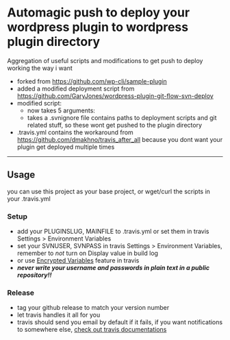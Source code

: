 # Automagic push to deploy your wordpress plugin to wordpress plugin directory

Aggregation of useful scripts and modifications to get push to deploy working the way i want 

- forked from https://github.com/wp-cli/sample-plugin
- added a modified deployment script from https://github.com/GaryJones/wordpress-plugin-git-flow-svn-deploy
- modified script:
    - now takes 5 arguments: <Plugin Slug> <Main File> <Tag Version> <SVN Username> <SVN Password>
    - takes a .svnignore file contains paths to deployment scripts and git related stuff, so these wont get pushed to the plugin directory
- .travis.yml contains the workaround from https://github.com/dmakhno/travis_after_all because you dont want your plugin get deployed multiple times

---

## Usage
you can use this project as your base project, or wget/curl the scripts in your .travis.yml

### Setup
- add your PLUGINSLUG, MAINFILE to .travis.yml or set them in travis Settings > Environment Variables
- set your SVNUSER, SVNPASS in travis Settings > Environment Variables, remember to *not* turn on Display value in build log
- or use [Encrypted Variables](https://docs.travis-ci.com/user/environment-variables#Encrypted-Variables) feature in travis
- ***never write your username and passwords in plain text in a public repository!!***

### Release
- tag your github release to match your version number
- let travis handles it all for you
- travis should send you email by default if it fails, if you want notifications to somewhere else, [check out travis documentations](https://docs.travis-ci.com/user/notifications/)